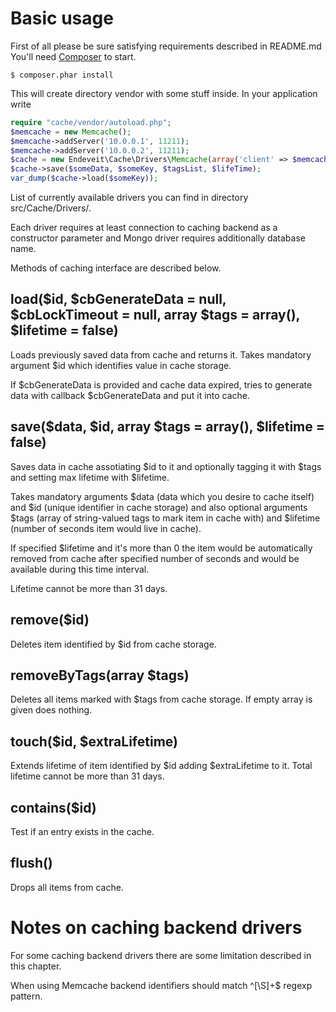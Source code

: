 Basic usage
===========

First of all please be sure satisfying requirements described in README.md
You'll need [Composer](http://getcomposer.org/download/) to start.

    $ composer.phar install

This will create directory vendor with some stuff inside. In your application write

```php
require "cache/vendor/autoload.php";
$memcache = new Memcache();
$memcache->addServer('10.0.0.1', 11211);
$memcache->addServer('10.0.0.2', 11211);
$cache = new Endeveit\Cache\Drivers\Memcache(array('client' => $memcache));
$cache->save($someData, $someKey, $tagsList, $lifeTime);
var_dump($cache->load($someKey));
```

List of currently available drivers you can find in directory src/Cache/Drivers/.

Each driver requires at least connection to caching backend as a constructor parameter and Mongo driver requires additionally database name.

Methods of caching interface are described below.

load($id, $cbGenerateData = null, $cbLockTimeout = null, array $tags = array(), $lifetime = false)
--------------------------------------------------------------------------------------------------

Loads previously saved data from cache and returns it. Takes mandatory argument $id which identifies value in cache storage.

If $cbGenerateData is provided and cache data expired, tries to generate data with callback $cbGenerateData and put it into cache.

save($data, $id, array $tags = array(), $lifetime = false)
----------------------------------------------------------

Saves data in cache assotiating $id to it and optionally tagging it with $tags and setting max lifetime with $lifetime.

Takes mandatory arguments $data (data which you desire to cache itself) and $id (unique identifier in cache storage) and also optional arguments $tags (array of string-valued tags to mark item in cache with) and $lifetime (number of seconds item would live in cache).

If specified $lifetime and it's more than 0 the item would be automatically removed from cache after specified number of seconds and would be available during this time interval.

Lifetime cannot be more than 31 days.

remove($id)
-----------

Deletes item identified by $id from cache storage.

removeByTags(array $tags)
-------------------------

Deletes all items marked with $tags from cache storage.
If empty array is given does nothing.

touch($id, $extraLifetime)
--------------------------

Extends lifetime of item identified by $id adding $extraLifetime to it.
Total lifetime cannot be more than 31 days.

contains($id)
--------------------------

Test if an entry exists in the cache.

flush()
-------------------------

Drops all items from cache.


Notes on caching backend drivers
================================

For some caching backend drivers there are some limitation described in this chapter.

When using Memcache backend identifiers should match ^[\S]+$ regexp pattern.
